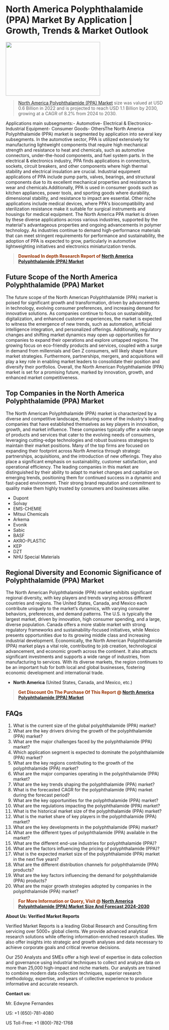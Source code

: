 <p><h1>North America Polyphthalamide (PPA) Market By Application | Growth, Trends & Market Outlook</h1><p><img class="aligncenter size-medium wp-image-105565" src="https://ffe5etoiles.com/wp-content/uploads/2025/01/MST7-300x171.png" alt="" width="300" height="171" /></p><blockquote><p><a href="https://www.verifiedmarketreports.com/download-sample/?rid=41680&utm_source=Github-NA&utm_medium=384" target="_blank">North America Polyphthalamide (PPA) Market</a> size was valued at USD 0.6 Billion in 2022 and is projected to reach USD 1.1 Billion by 2030, growing at a CAGR of 8.2% from 2024 to 2030.</p></blockquote>Applications main subsegments:- Automotive- Electrical & Electronics- Industrial Equipment- Consumer Goods- OthersThe North America Polyphthalamide (PPA) market is segmented by application into several key subsegments. In the automotive sector, PPA is utilized extensively for manufacturing lightweight components that require high mechanical strength and resistance to heat and chemicals, such as automotive connectors, under-the-hood components, and fuel system parts. In the electrical & electronics industry, PPA finds applications in connectors, sockets, circuit breakers, and other components where high thermal stability and electrical insulation are crucial. Industrial equipment applications of PPA include pump parts, valves, bearings, and structural components due to its excellent mechanical properties and resistance to wear and chemicals.Additionally, PPA is used in consumer goods such as kitchen appliances, power tools, and sporting goods where durability, dimensional stability, and resistance to impact are essential. Other niche applications include medical devices, where PPA's biocompatibility and sterilization resistance make it suitable for surgical instruments and housings for medical equipment. The North America PPA market is driven by these diverse applications across various industries, supported by the material's advantageous properties and ongoing advancements in polymer technology. As industries continue to demand high-performance materials that can meet stringent requirements for performance and sustainability, the adoption of PPA is expected to grow, particularly in automotive lightweighting initiatives and electronics miniaturization trends.</p><blockquote><p><span style="color: #993300;"><strong>Download In depth Research Report of <a href="https://www.verifiedmarketreports.com/download-sample/?rid=41680&utm_source=Github-NA&utm_medium=384">North America Polyphthalamide (PPA) Market</a></strong></span></p></blockquote><h2>Future Scope of the North America Polyphthalamide (PPA) Market</h2><p>The future scope of the North American Polyphthalamide (PPA) market is poised for significant growth and transformation, driven by advancements in technology, evolving consumer preferences, and increasing demand for innovative solutions. As companies continue to focus on sustainability, digitalization, and enhanced customer experiences, the market is expected to witness the emergence of new trends, such as automation, artificial intelligence integration, and personalized offerings. Additionally, regulatory changes and shifting market dynamics may open up opportunities for companies to expand their operations and explore untapped regions. The growing focus on eco-friendly products and services, coupled with a surge in demand from millennials and Gen Z consumers, will likely shape future market strategies. Furthermore, partnerships, mergers, and acquisitions will play a key role in enabling market leaders to consolidate their position and diversify their portfolios. Overall, the North American Polyphthalamide (PPA) market is set for a promising future, marked by innovation, growth, and enhanced market competitiveness.</p><h2>Top Companies in the North America Polyphthalamide (PPA) Market</h2><p>The North American Polyphthalamide (PPA) market is characterized by a diverse and competitive landscape, featuring some of the industry's leading companies that have established themselves as key players in innovation, growth, and market influence. These companies typically offer a wide range of products and services that cater to the evolving needs of consumers, leveraging cutting-edge technologies and robust business strategies to maintain their market positions. Many of the top firms are focused on expanding their footprint across North America through strategic partnerships, acquisitions, and the introduction of new offerings. They also place a significant emphasis on sustainability, customer satisfaction, and operational efficiency. The leading companies in this market are distinguished by their ability to adapt to market changes and capitalize on emerging trends, positioning them for continued success in a dynamic and fast-paced environment. Their strong brand reputation and commitment to quality make them highly trusted by consumers and businesses alike.</p><p><ul><li>Dupont </li><li> Solvay </li><li> EMS-CHEMIE </li><li> Mitsui Chemicals </li><li> Arkema </li><li> Evonik </li><li> Sabic </li><li> BASF </li><li> AKRO-PLASTIC </li><li> KEP </li><li> DZT </li><li> NHU Special Materials</li></ul></p><h2>Regional Diversity and Economic Significance of Polyphthalamide (PPA) Market</h2><p>The North American Polyphthalamide (PPA) market exhibits significant regional diversity, with key players and trends varying across different countries and regions. The United States, Canada, and Mexico each contribute uniquely to the market’s dynamics, with varying consumer behaviors, preferences, and demand patterns. The U.S. is typically the largest market, driven by innovation, high consumer spending, and a large, diverse population. Canada offers a more stable market with strong regulatory frameworks and sustainability-focused initiatives, while Mexico presents opportunities due to its growing middle class and increasing industrial development. Economically, the North American Polyphthalamide (PPA) market plays a vital role, contributing to job creation, technological advancement, and economic growth across the continent. It also attracts significant investments and supports a wide range of industries, from manufacturing to services. With its diverse markets, the region continues to be an important hub for both local and global businesses, fostering economic development and international trade.</p><ul> <li><strong>North America</strong> (United States, Canada, and Mexico, etc.)</li></ul><blockquote><p><span style="color: #993300;"><strong>Get Discount On The Purchase Of This Report @ <a href="https://www.verifiedmarketreports.com/ask-for-discount/?rid=41680&utm_source=Github-NA&utm_medium=384">North America Polyphthalamide (PPA) Market</a></strong></span></p></blockquote><h2>FAQs</h2><p><ol> <li>What is the current size of the global polyphthalamide (PPA) market?</div><div></li> <li>What are the key drivers driving the growth of the polyphthalamide (PPA) market?</div><div></li> <li>What are the major challenges faced by the polyphthalamide (PPA) market?</div><div></li> <li>Which application segment is expected to dominate the polyphthalamide (PPA) market?</div><div></li> <li>What are the key regions contributing to the growth of the polyphthalamide (PPA) market?</div><div></li> <li>What are the major companies operating in the polyphthalamide (PPA) market?</div><div></li> <li>What are the key trends shaping the polyphthalamide (PPA) market?</div><div></li> <li>What is the forecasted CAGR for the polyphthalamide (PPA) market during the forecast period?</div><div></li> <li>What are the key opportunities for the polyphthalamide (PPA) market?</div><div></li> <li>What are the regulations impacting the polyphthalamide (PPA) market?</div><div></li> <li>What is the historical market size of the polyphthalamide (PPA) market?</div><div></li> <li>What is the market share of key players in the polyphthalamide (PPA) market?</div><div></li> <li>What are the key developments in the polyphthalamide (PPA) market?</div><div></li> <li>What are the different types of polyphthalamide (PPA) available in the market?</div><div></li> <li>What are the different end-use industries for polyphthalamide (PPA)?</div><div></li> <li>What are the factors influencing the pricing of polyphthalamide (PPA)?</div><div></li> <li>What is the expected market size of the polyphthalamide (PPA) market in the next five years?</div><div></li> <li>What are the different distribution channels for polyphthalamide (PPA) products?</div><div></li> <li>What are the key factors influencing the demand for polyphthalamide (PPA) products?</div><div></li> <li>What are the major growth strategies adopted by companies in the polyphthalamide (PPA) market?</div><div></li></ol></p><blockquote><p><span style="color: #993300;"><strong>For More Information or Query, Visit @ <a href="https://www.verifiedmarketreports.com/product/global-polyphthalamide-ppa-market-2019-by-manufacturers-regions-type-and-application-forecast-to-2024/">North America Polyphthalamide (PPA) Market Size And Forecast 2024-2030</a></strong></span></p></blockquote><p><strong>About Us: Verified Market Reports</strong></p><p>Verified Market Reports is a leading Global Research and Consulting firm servicing over 5000+ global clients. We provide advanced analytical research solutions while offering information-enriched research studies. We also offer insights into strategic and growth analyses and data necessary to achieve corporate goals and critical revenue decisions.</p><p>Our 250 Analysts and SMEs offer a high level of expertise in data collection and governance using industrial techniques to collect and analyze data on more than 25,000 high-impact and niche markets. Our analysts are trained to combine modern data collection techniques, superior research methodology, expertise, and years of collective experience to produce informative and accurate research.</p><p><strong>Contact us:</strong></p><p>Mr. Edwyne Fernandes</p><p>US: +1 (650)-781-4080</p><p>US Toll-Free: +1 (800)-782-1768</p>
